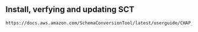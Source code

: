 ## Install, verfying and updating SCT
```
https://docs.aws.amazon.com/SchemaConversionTool/latest/userguide/CHAP_Installing.html
```
